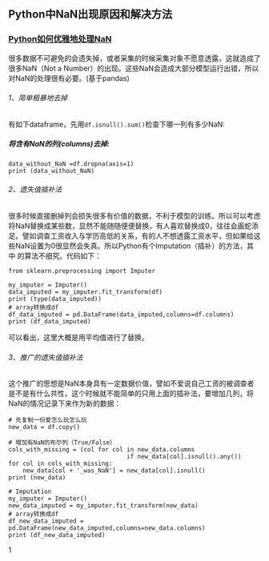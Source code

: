 ## Python中NaN出现原因和解决方法





### [Python如何优雅地处理NaN](https://blog.csdn.net/lglfa/article/details/8056652)

很多数据不可避免的会遗失掉，或者采集的时候采集对象不愿意透露，这就造成了很多NaN（Not a Number）的出现。这些NaN会造成大部分模型运行出错，所以对NaN的处理很有必要。(基于pandas)

###### 1、简单粗暴地去掉

有如下dataframe，先用`df.isnull().sum()`检查下哪一列有多少NaN:

##### 将含有NaN的列(columns)去掉:

```
data_without_NaN =df.dropna(axis=1)
print (data_without_NaN)
```

###### 2、遗失值插补法

很多时候直接删掉列会损失很多有价值的数据，不利于模型的训练。所以可以考虑将NaN替换成某些数，显然不能随随便便替换，有人喜欢替换成0，往往会画蛇添足。譬如调查工资收入与学历高低的关系，有的人不想透露工资水平，但如果给这些NaN设置为0很显然会失真。所以Python有个Imputation（插补）的方法，其中 的算法不细究。代码如下：

```
from sklearn.preprocessing import Imputer

my_imputer = Imputer()
data_imputed = my_imputer.fit_transform(df)
print (type(data_imputed))
# array转换成df
df_data_imputed = pd.DataFrame(data_imputed,columns=df.columns)
print (df_data_imputed)
```

可以看出，这里大概是用平均值进行了替换。

###### 3、推广的遗失值插补法

这个推广的思想是NaN本身具有一定数据价值，譬如不爱说自己工资的被调查者是不是有什么共性，这个时候就不能简单的只用上面的插补法，要增加几列，将NaN的情况记录下来作为新的数据：

```
# 先复制一份爱怎么玩怎么玩
new_data = df.copy()

# 增加有NaN的布尔列（True/False）
cols_with_missing = (col for col in new_data.columns 
                                 if new_data[col].isnull().any())
for col in cols_with_missing:
    new_data[col + '_was_NaN'] = new_data[col].isnull()
print (new_data)

# Imputation
my_imputer = Imputer()
new_data_imputed = my_imputer.fit_transform(new_data)
# array转换成df
df_new_data_imputed = pd.DataFrame(new_data_imputed,columns=new_data.columns)
print (df_new_data_imputed)
```

1